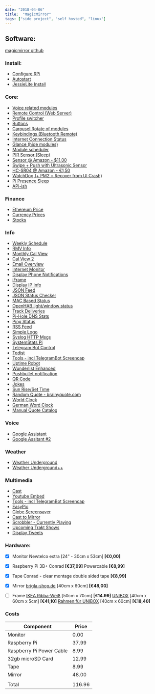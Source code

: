 ```yaml
---
date: "2018-04-06"
title:  "MagicMirror"
tags: ["side project", "self hosted", "linux"]
---
```


## Software:

[magicmirror github](https://magicmirror.builders/)

### Install:

 - [Configure RPi](https://github.com/MichMich/MagicMirror/wiki/configuring-the-raspberry-pi)
 - [Autostart](https://github.com/MichMich/MagicMirror/wiki/auto-starting-magicmirror)
 - [JessieLite Install](https://github.com/MichMich/MagicMirror/wiki/jessie-lite-installation-guide)

### Core:

 - [Voice related modules](https://github.com/MichMich/MagicMirror/wiki/Voice-Related-Modules)
 - [Remote Control (Web Server)](https://forum.magicmirror.builders/topic/735/remote-control-shutdown-configure-and-update-your-magicmirror)
 - [Profile switcher](https://forum.magicmirror.builders/topic/1402/mmm-profileswitcher-a-profile-user-layout-switching-module)
 - [Buttons](https://forum.magicmirror.builders/topic/1402/mmm-profileswitcher-a-profile-user-layout-switching-module)
 - [Carousel Rotate of modules](https://github.com/shbatm/MMM-Carousel)
 - [Keybindings (Bluetooth Remote)](https://github.com/shbatm/MMM-KeyBindings)
 - [Internet Connection Status](https://github.com/sheyabernstein/MMM-connection-status)
 - [Glance (hide modules)](https://github.com/eouia/MMM-Glance)
 - [Module scheduler](https://github.com/ianperrin/MMM-ModuleScheduler)
 - [PIR Sensor (Sleep)](https://github.com/paviro/MMM-PIR-Sensor)
  - [Sensor @ Amazon - $11.00](https://www.amazon.com/2013newestseller-HC-SR501-Pyroelectric-Infrared-Detector/dp/B00FDPO9B8)
 - [Swipe + Push with Ultrasonic Sensor](https://github.com/mochman/MMM-Swipe)
  - [HC-SR04 @ Amazon - €1,50](https://www.amazon.de/HC-SR04-Entfernung-Messumformer-Ultraschall-Modul-Arduino/dp/B00BIZQWYE)
 - [WatchDog (+ PM2 = Recover from UI Crash)](https://github.com/MichMich/MMM-WatchDog)
 - [Pi Presence Sleep](https://github.com/RpDp-git/PiDisplaySleep)
 - [API-ish](https://github.com/juzim/MMM-Api)

### Finance

 - [Ethereum Price](https://github.com/ianperrin/MMM-ModuleScheduler)
 - [Currency Prices](https://github.com/mykle1/MMM-LICE)
 - [Stocks](https://github.com/hakanmhmd/MMM-Stock)

### Info
 - [Weekly Schedule](https://github.com/pinsdorf/MMM-WeeklySchedule)
 - [RMV Info](https://github.com/Com-Lum/MMM-RMV)
 - [Monthly Cal View](https://github.com/KirAsh4/calendar_monthly/)
 - [Cal View 2](https://github.com/jclarke0000/MMM-MyCalendar)
 - [Email Overview](https://github.com/ronny3050/email-mirror)
 - [Internet Monitor](https://github.com/ronny3050/internet-monitor)
 - [Display Phone Notifications](https://github.com/maliciousbanjo/PushBulletNotes)
 - [iFrame](https://github.com/alberttwong/MMM-iFrame)
 - [Display IP Info](https://github.com/fewieden/MMM-ip)
 - [JSON Feed](https://github.com/amcolash/MMM-json-feed)
 - [JSON Status Checker](https://github.com/shbatm/MMM-JSONStatusChecker)
 - [MAC Based Status](https://github.com/ianperrin/MMM-NetworkScanner)
 - [OpenHAB light/window status](https://github.com/paphko/mmm-openhabfloorplan)
 - [Track Deliveries](https://github.com/martinkooij/MMM-Parcel)
 - [Pi-Hole DNS Stats](https://github.com/sheyabernstein/MMM-pihole-stats)
 - [Ping Status](https://github.com/fewieden/MMM-ping)
 - [RSS Feed](https://github.com/maxenxe/MMM-RSS-FEED)
 - [Simple Logo](https://github.com/frdteknikelektro/MMM-SimpleLogo)
 - [Syslog HTTP Msgs](https://github.com/paviro/MMM-syslog)
 - [SystemStats Pi](https://github.com/BenRoe/MMM-SystemStats)
 - [Telegram Bot Control](https://github.com/eouia/MMM-TelegramBot)
 - [Todist](https://github.com/cbrooker/MMM-Todoist)
 - [Tools - incl TelegramBot Screencap](https://github.com/eouia/MMM-Tools)
 - [Uptime Robot](https://github.com/mrVragec/MMM-uptimerobot)
 - [Wunderlist Enhanced](https://github.com/funsocietyirc/MMM-Wunderlist-Enhanced)
 - [Pushbullet notification](https://github.com/ronny3050/phone-notification-mirror)
 - [QR Code](https://github.com/MarinescuEvghenii/MMM-QRCode)
 - [Jokes](https://github.com/pvyParts/MMM-jokes)
 - [Sun Rise/Set Time](https://github.com/mykle1/MMM-SunRiseSet)
 - [Random Quote - brainyquote.com](https://github.com/KirAsh4/random_quotes/)
 - [World Clock](https://github.com/eouia/worldclock)
 - [German Word Clock](https://github.com/alexBeuth/MMM-germanwordclock)
 - [Manual Quote Catalog](https://github.com/salpar/MagicMirror-QuoteCatalog/)

### Voice
 - [Google Assistant](https://github.com/eouia/MMM-Assistant)
 - [Google Assitant #2](https://github.com/gauravsacc/MMM-GoogleAssistant)

### Weather
 - [Weather Underground](https://github.com/MattLugar/wuforecast)
 - [Weather Underground++](https://github.com/RedNax67/MMM-WunderGround)

### Multimedia
 - [Cast](https://github.com/flo80/MMM-chromecast)
 - [Youtube Embed](https://github.com/nitpum/MMM-EmbedYoutube)
 - [Tools - incl TelegramBot Screencap](https://github.com/eouia/MMM-Tools)
 - [EasyPic](https://github.com/mykle1/MMM-EasyPix)
 - [Globe Screensaver](https://github.com/LukeSkywalker92/MMM-Globe)
 - [Cast to Mirror](https://github.com/kevinatown/MMM-Screencast)
 - [Scrobbler - Currently Playing](https://github.com/PtrBld/MMM-Scrobbler)
 - [Upcoming Trakt Shows](https://github.com/Kiina/MMM-trakt)
 - [Display Tweets](https://github.com/AdamMoses-GitHub/MMM-TweetsByTimelineOrList)


### Hardware:
- [x] Monitor
		Newtelco extra [24" - 30cm x 53cm] **[€0,00]**

- [x] Raspberry Pi 3B+
		Conrad  **[€37,99]**
		Powercable **[€8,99]**

- [x] Tape
		Conrad - clear montage double sided tape **[€8,99]**

- [x] Mirror
		[brigla-shop.de](http://brigla-shop.de/spionspiegel-334.html) [40cm x 60cm] **[€48,00]**

- [ ] Frame
		[IKEA Ribba-Weiß](https://www.ikea.com/de/de/catalog/products/00268876/) [50cm x 70cm] **[€14.99]**
		[UNIBOX](https://www.allesrahmen.de/ergaenzungsset-unibox-40x60weiss4.html?cnid=5020000) [40cm x 60cm x 5cm] **[€41,10]**
		[Rahmen für UNIBOX](https://www.allesrahmen.de/holzrahmen-avignon-40x60natur4.html?cnid=5045000) [40cm x 60cm] **[€18,40]**

### Costs

| Component  | Price |
| ------------- | ------------- |
| Monitor  | 0.00  |
| Raspberry Pi | 37.99 |
| Raspberry Pi Power Cable | 8.99 |
| 32gb microSD Card | 12.99 |
| Tape  | 8.99  |
| Mirror  | 48.00  |
|  |  |
| Total | 116.96


